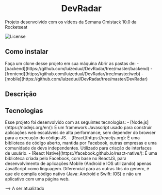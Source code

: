 <h1 align="center">DevRadar</h1>
Projeto desenvolvido com os vídeos da Semana Omistack 10.0 da Rocketseat

<p align="center>
 <img alt="Repository size" src="https://img.shields.io/github/repo-size/luizeduul/DevRadar">
 <img alt="License" src="https://img.shields.io/badge/license-MIT-brightgreen">
</p>
      
<h2> Como instalar </h2>
Faça um clone desse projeto em sua máquina
   Abrir as pastas de: 
   - [backend](https://github.com/luizeduul/DevRadar/tree/master/backend)
   - [frontend](https://github.com/luizeduul/DevRadar/tree/master/web)
   - [mobile](https://github.com/luizeduul/DevRadar/tree/master/DevRadar)
<h2>Descrição</h2>
  
<h2 align="left">Tecnologias</h2>
 Esse projeto foi desenvolvido com as seguintes tecnologias:
  - [Node.js](https://nodejs.org/en/): É um framework Javascript usado para construir aplicações web escaláveis de alta performance, sem depender do browser para a execução do código JS.
  - [React](https://reactjs.org): É uma biblioteca de código aberto, mantida por Facebook, outras empresas e uma comunidade de devs independentes. Utilizado para criação de interfaces de usuário.
  - [React Native](https://facebook.github.io/react-native/): É uma biblioteca criada pelo Facebook, com base no ReactJS, para desenvolvimento de aplicações Mobile (Android e IOS utilizando) apenas JavaScript como linguagem. Diferencial para as outras libs do genero, é que ele compila código nativo (Java: Android e Swift: IOS) e não um aplicativo com uma página web.

--> A ser atualizado
